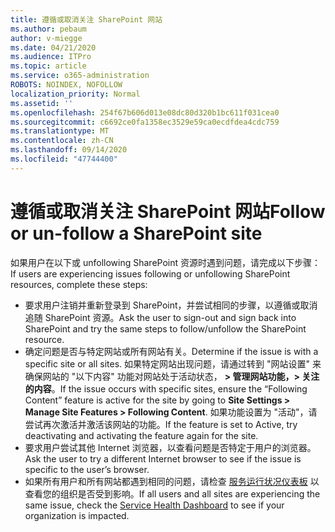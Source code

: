 ```yaml
---
title: 遵循或取消关注 SharePoint 网站
ms.author: pebaum
author: v-miegge
ms.date: 04/21/2020
ms.audience: ITPro
ms.topic: article
ms.service: o365-administration
ROBOTS: NOINDEX, NOFOLLOW
localization_priority: Normal
ms.assetid: ''
ms.openlocfilehash: 254f67b606d013e08dc80d320b1bc611f031cea0
ms.sourcegitcommit: c6692ce0fa1358ec3529e59ca0ecdfdea4cdc759
ms.translationtype: MT
ms.contentlocale: zh-CN
ms.lasthandoff: 09/14/2020
ms.locfileid: "47744400"
---
```

# <a name="follow-or-un-follow-a-sharepoint-site"></a><span data-ttu-id="44e7e-102">遵循或取消关注 SharePoint 网站</span><span class="sxs-lookup"><span data-stu-id="44e7e-102">Follow or un-follow a SharePoint site</span></span>

<span data-ttu-id="44e7e-103">如果用户在以下或 unfollowing SharePoint 资源时遇到问题，请完成以下步骤：</span><span class="sxs-lookup"><span data-stu-id="44e7e-103">If users are experiencing issues following or unfollowing SharePoint resources, complete these steps:</span></span>

* <span data-ttu-id="44e7e-104">要求用户注销并重新登录到 SharePoint，并尝试相同的步骤，以遵循或取消追随 SharePoint 资源。</span><span class="sxs-lookup"><span data-stu-id="44e7e-104">Ask the user to sign-out and sign back into SharePoint and try the same steps to follow/unfollow the SharePoint resource.</span></span>
* <span data-ttu-id="44e7e-105">确定问题是否与特定网站或所有网站有关。</span><span class="sxs-lookup"><span data-stu-id="44e7e-105">Determine if the issue is with a specific site or all sites.</span></span> <span data-ttu-id="44e7e-106">如果特定网站出现问题，请通过转到 "网站设置" 来确保网站的 "以下内容" 功能对网站处于活动状态， **> 管理网站功能，> 关注的内容**。</span><span class="sxs-lookup"><span data-stu-id="44e7e-106">If the issue occurs with specific sites, ensure the “Following Content” feature is active for the site by going to **Site Settings > Manage Site Features > Following Content**.</span></span> <span data-ttu-id="44e7e-107">如果功能设置为 "活动"，请尝试再次激活并激活该网站的功能。</span><span class="sxs-lookup"><span data-stu-id="44e7e-107">If the feature is set to Active, try deactivating and activating the feature again for the site.</span></span>
* <span data-ttu-id="44e7e-108">要求用户尝试其他 Internet 浏览器，以查看问题是否特定于用户的浏览器。</span><span class="sxs-lookup"><span data-stu-id="44e7e-108">Ask the user to try a different Internet browser to see if the issue is specific to the user’s browser.</span></span>
* <span data-ttu-id="44e7e-109">如果所有用户和所有网站都遇到相同的问题，请检查 [服务运行状况仪表板](https://admin.microsoft.com/AdminPortal/Home#/servicehealth) 以查看您的组织是否受到影响。</span><span class="sxs-lookup"><span data-stu-id="44e7e-109">If all users and all sites are experiencing the same issue, check the [Service Health Dashboard](https://admin.microsoft.com/AdminPortal/Home#/servicehealth) to see if your organization is impacted.</span></span>
